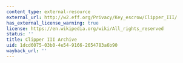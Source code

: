 ```yaml
---
content_type: external-resource
external_url: http://w2.eff.org/Privacy/Key_escrow/Clipper_III/
has_external_license_warning: true
license: https://en.wikipedia.org/wiki/All_rights_reserved
status: ''
title: Clipper III Archive
uid: 1dcd6075-03b0-4e54-9166-2654783a6b90
wayback_url: ''
---
```

